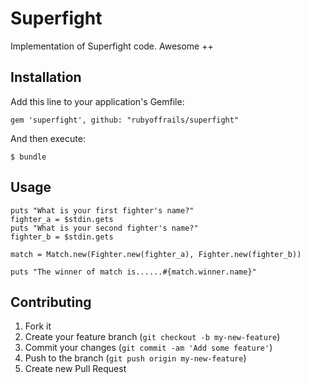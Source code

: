 # Superfight

Implementation of Superfight code. Awesome ++
## Installation

Add this line to your application's Gemfile:

    gem 'superfight', github: "rubyoffrails/superfight"

And then execute:

    $ bundle

## Usage

````
puts "What is your first fighter's name?"
fighter_a = $stdin.gets
puts "What is your second fighter's name?"
fighter_b = $stdin.gets

match = Match.new(Fighter.new(fighter_a), Fighter.new(fighter_b))

puts "The winner of match is......#{match.winner.name}"
````

## Contributing

1. Fork it
2. Create your feature branch (`git checkout -b my-new-feature`)
3. Commit your changes (`git commit -am 'Add some feature'`)
4. Push to the branch (`git push origin my-new-feature`)
5. Create new Pull Request
